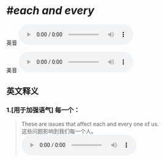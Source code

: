 # ***\#each and every*** 
英音
<audio src="./media/each and every1_AAC.aac" controls="controls"></audio>

美音
<audio src="./media/each and every2_AAC.aac" controls="controls"></audio>



  

英文释义
---
### 1.**[用于加强语气] 每一个：**  

 > These are issues that affect each and every one of us.   
 > 这些问题影响到我们每一个人。    
<audio src="./media/each-4.aac" controls="controls"></audio>


